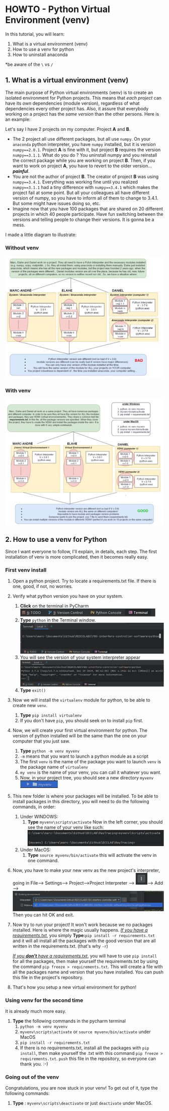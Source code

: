 # HOWTO - Python Virtual Environment (venv)

In this tutorial, you will learn:

1. What is a virtual environment (venv)
2. How to use a venv for python
3. How to uninstall anaconda

*be aware of the `\` vs `/`

## 1. What is a virtual environment (venv)

The main purpose of Python virtual environments (venv) is to create an isolated environment for Python projects. This means that *each project* can have its *own* dependencies (module version), regardless of what dependencies every other project has. Also, it assure that everybody working on a project has the *same* *version* than the other persons. Here is an example:

Let's say I have 2 projects on my computer. Project **A** and **B**.

- The 2 project all use different packages, but all use `numpy`.  On your `anaconda`  python interpreter, you have `numpy` installed, but it is version `numpy==2.0.1`. Project **A** is fine with it, but project **B** requires the version `numpy==3.1.1`. What do you do ? You uninstall numpy and you reinstall the correct package while you are working on project **B**. Then, if you want to work on project **A**, you have to revert to the older version... ***painful***. 
- You are not the author of project **B**. The creator of project **B** was using `numpy==3.4.1`. Everything was working fine until you realized `numpy==3.1.1` had a tiny difference with `numpy==3.4.1` which makes the project fail at some point. But all your colleagues all have different version of numpy, so you have to inform all of them to change to 3.4.1. But some might have issues doing so, etc.
- Imagine now that you have 100 packages that are shared on 20 different projects in which 40 people participate. Have fun switching between the versions and telling people to change their versions. It is gonna be a mess.

I made a little diagram to illustrate:



### Without venv

![image-20200511144152846](../assets/HOWTO-PythonVirtualEnvironment(venv)/image-20200511144152846.png)

### With venv

![image-20200511144333739](../assets/HOWTO-PythonVirtualEnvironment(venv)/image-20200511144333739.png)

## 2. How to use a venv for Python

Since I want everyone to follow, I'll explain, in details, each step. The first installation of venv is more complicated, then it becomes really easy.

### First venv install

1. Open a python project. Try to locate a requirements.txt file. If there is one, good, if not, no worries.

2. Verify what python version you have on your system.

   1. **Click** on the terminal in PyCharm ![image-20200511131541332](../assets/HOWTO-PythonVirtualEnvironment(venv)/image-20200511131541332.png)
   2. **Type** `python` in the Terminal window. ![image-20200511131744020](../assets/HOWTO-PythonVirtualEnvironment(venv)/image-20200511131744020.png)
   3. You will see the version of your system interpreter appear![image-20200511131840589](../assets/HOWTO-PythonVirtualEnvironment(venv)/image-20200511131840589.png)
   4. **Type** `exit()`

3. Now we will install the `virtualenv` module for python, to be able to create new `venv`.

   1. **Type** `pip install virtualenv`
   2. If you don't have `pip`, you should seek on to install `pip` first.

4. Now, we will create your first virtual environment for python. The version of python installed will be the same than the one on your computer that you just saw.

   1. **Type** `python -m venv myvenv` 
   2. `-m` means that you want to launch a python module as a script
   3. The first `venv` is the name of the package you want to launch `venv` is the package name of `virtualenv`
   4. `my venv` is the name of your venv, you can call it whatever you want.
   5. Now, in your project tree, you should see a new directory `myvenv` ![image-20200511132850644](../assets/HOWTO-PythonVirtualEnvironment(venv)/image-20200511132850644.png)

5. This new folder is where your packages will be installed. To be able to install packages in this directory, you will need to do the following commands, in order:

   1. Under WINDOWS:
      1. **Type** `myvenv\scripts\activate` Now in the left corner, you should see the name of your venv like such:![image-20200511143308405](../assets/HOWTO-PythonVirtualEnvironment(venv)/image-20200511143308405.png)
   2. Under MacOS:
      1. **Type** `source myvenv/bin/activate` this will activate the venv in one command. 

6. Now, you have to make your new venv as the new project's interpreter, going in File--> Settings--> Project-->Project Interpreter --> ![image-20200511133844041](../assets/HOWTO-PythonVirtualEnvironment(venv)/image-20200511133844041.png)--> Add --> ![image-20200511133923713](../assets/HOWTO-PythonVirtualEnvironment(venv)/image-20200511133923713.png) Then you can hit OK and exit.

7. Now try to run your project! It won't work because we no packages installed. Here is where the magic usually happens. 
   <u>*If you have a requirements.txt*</u>, you simply **Type:**`pip install -r requirements.txt` and it will all install all the packages with the good version that are all written in the requirements.txt. (that's why `-r`) 

   *<u>If you **don't** have a requirements.txt</u>*, you will have to use `pip install` for all the packages, then make yourself the requirements.txt by using the command `pip freeze > requirements.txt`. This will create a file with all the packages name and version that you have installed. You can push this file in the project's repository.

8. That's how you setup a new virtual environment for python!

### Using venv for the second time

It is already much more easy.

1. **Type** the following commands in the pycharm terminal
   1. `python -m venv myvenv`
   2. `myvenv\scripts\activate` or `source myvenv/bin/activate` under MacOS
   6. `pip install -r requirements.txt`
   7. If there is no requirements.txt, install all the packages with `pip install`, then make yourself the .txt with this command `pip freeze > requirements.txt`. `push` this file in the repository, so everyone can thank you. :-) 

### Going out of the venv

Congratulations, you are now stuck in your venv! To get out of it, type the following commands:

1. **Type** : `myvenv\scripts\deactivate` or just `deactivate` under MacOS.